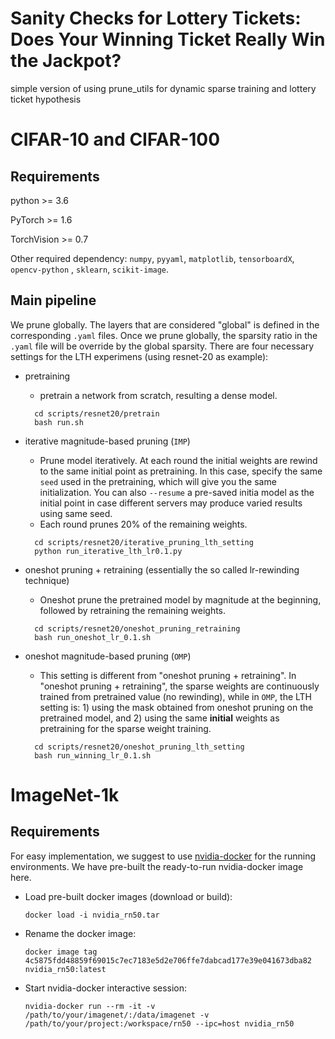 # Sanity Checks for Lottery Tickets: Does Your Winning Ticket Really Win the Jackpot?
simple version of using prune_utils for dynamic sparse training and lottery ticket hypothesis





# CIFAR-10 and CIFAR-100

## Requirements

python >= 3.6

PyTorch >= 1.6

TorchVision >= 0.7

Other required dependency: `numpy`, `pyyaml`, `matplotlib`, `tensorboardX`, `opencv-python` , `sklearn`, `scikit-image`.

## Main pipeline

We prune globally. The layers that are considered "global" is defined in the corresponding `.yaml` files. Once we prune globally, 
the sparsity ratio in the `.yaml` file will be override by the global sparsity.
There are four necessary settings for the LTH experimens (using resnet-20 as example):

- pretraining

    - pretrain a network from scratch, resulting a dense model.
    
    ```
      cd scripts/resnet20/pretrain
      bash run.sh
    ```

- iterative magnitude-based pruning (`IMP`)

    - Prune model iteratively. At each round the initial weights are rewind to the same initial point as pretraining. In this case, 
      specify the same `seed` used in the pretraining, which will give you the same initialization. You can also `--resume` a 
      pre-saved initia model as the initial point in case different servers may produce varied results using same seed.
    - Each round prunes 20% of the remaining weights.
    
    ```
      cd scripts/resnet20/iterative_pruning_lth_setting
      python run_iterative_lth_lr0.1.py
    ```

- oneshot pruning + retraining (essentially the so called lr-rewinding technique)
  
    - Oneshot prune the pretrained model by magnitude at the beginning, followed by retraining the remaining weights.
    
    ```
      cd scripts/resnet20/oneshot_pruning_retraining
      bash run_oneshot_lr_0.1.sh
    ```


- oneshot magnitude-based pruning (`OMP`)
    
    - This setting is different from "oneshot pruning + retraining". In "oneshot pruning + retraining", the sparse weights are continuously trained 
      from pretrained value (no rewinding), while in `OMP`, the LTH setting is: 1) using the mask obtained from oneshot pruning on the 
      pretrained model, and 2) using the same **initial** weights as pretraining for the sparse weight training.
    
    ```
      cd scripts/resnet20/oneshot_pruning_lth_setting
      bash run_winning_lr_0.1.sh
    ```

# ImageNet-1k

## Requirements

For easy implementation, we suggest to use [nvidia-docker](https://github.com/NVIDIA/nvidia-docker) for the running environments.
We have pre-built the ready-to-run nvidia-docker image here.

- Load pre-built docker images (download or build): 
  
    `docker load -i nvidia_rn50.tar`


- Rename the docker image: 
  
    `docker image tag 4c5875fdd48859f69015c7ec7183e5d2e706ffe7dabcad177e39e041673dba82 nvidia_rn50:latest`


- Start nvidia-docker interactive session: 
  
    `nvidia-docker run --rm -it -v /path/to/your/imagenet/:/data/imagenet -v /path/to/your/project:/workspace/rn50 --ipc=host nvidia_rn50`




